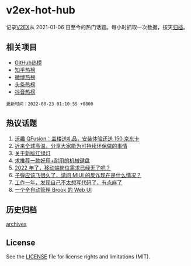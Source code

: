 # v2ex-hot-hub

 记录[V2EX](https://www.v2ex.com/)从 2021-01-06 日至今的热门话题。每小时抓取一次数据，按天[归档](archives)。
 
 ## 相关项目

- [GitHub热榜](https://github.com/snaildev/github-hot-hub)
- [知乎热榜](https://github.com/snaildev/zhihu-hot-hub)
- [微博热榜](https://github.com/snaildev/weibo-hot-hub)
- [头条热榜](https://github.com/snaildev/toutiao-hot-hub)
- [抖音热榜](https://github.com/snaildev/douyin-hot-hub)


 `更新时间：2022-08-23 01:10:55 +0800`

## 热议话题

1. [沃趣 QFusion：盖楼送礼品，安装体验还送 150 京东卡](https://www.v2ex.com/t/874578)
1. [近来全球高温，分享大家能为可持续环保做的事情](https://www.v2ex.com/t/874495)
1. [关于新版红绿灯](https://www.v2ex.com/t/874432)
1. [求推荐一款好用+耐用的机械键盘](https://www.v2ex.com/t/874446)
1. [2022 年了，移动端岗位需求已经无了吧？](https://www.v2ex.com/t/874461)
1. [子弹应该飞很久了，请问 MIUI 的反诈现在是什么情况？](https://www.v2ex.com/t/874457)
1. [工作一年，发现自己不太想写代码了，有点麻了](https://www.v2ex.com/t/874441)
1. [一个全自动管理 Brook 的 Web UI](https://www.v2ex.com/t/874442)

## 历史归档

[archives](archives)

## License

See the [LICENSE](LICENSE) file for license rights and limitations (MIT).

